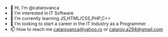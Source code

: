 - 👋 Hi, I’m @catarovanca
- 👀 I’m interested in IT Software
- 🌱 I’m currently learning JS,HTML/CSS,PHP,C++
- 💞️ I’m looking to start a career in the IT Industry as a Programmer
- 📫 How to reach me catarovanca@yahoo.ro or catarov.a294@gmail.com

<!---
catarovanca/catarovanca is a ✨ special ✨ repository because its `README.md` (this file) appears on your GitHub profile.
You can click the Preview link to take a look at your changes.
--->

